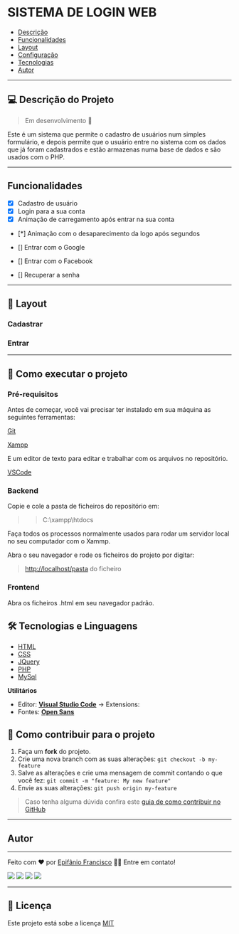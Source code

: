 # SISTEMA DE LOGIN WEB

* [Descrição](#descrição-do-projeto)
* [Funcionalidades](#funcionalidades)
* [Layout](#descrição-do-projeto)
* [Configuração](#como-executar-o-projeto)
* [Tecnologias](#tecnologias-e-linguagens)
* [Autor](#autor)

---

## 💻 Descrição do Projeto

> Em desenvolvimento 📢

Este é um sistema que permite o cadastro de usuários num simples formulário, e depois permite que o usuário entre no sistema com os dados que já foram cadastrados e estão armazenas numa base de dados e são usados com o PHP.

---

## Funcionalidades

* [x] Cadastro de usuário
* [x] Login para a sua conta
* [x] Animação de carregamento após entrar na sua conta
* [*] Animação com o desaparecimento da logo após segundos

* [] Entrar com o Google
* [] Entrar com o Facebook
* [] Recuperar a senha

---

## 🎨 Layout

### Cadastrar

### Entrar

---

## 🚀 Como executar o projeto

### Pré-requisitos

Antes de começar, você vai precisar ter instalado em sua máquina as seguintes ferramentas:

[Git](https://git-scm.com)

[Xampp](https://www.apachefriends.org/pt_br/download.html)

E um editor de texto para editar e trabalhar com os arquivos no repositório.

[VSCode](https://code.visualstudio.com/)

### Backend

Copie e cole a pasta de ficheiros do repositório em:

>> C:\xampp\htdocs

Faça todos os processos normalmente usados para rodar um servidor local no seu computador com o Xammp.

Abra o seu navegador e rode os ficheiros do projeto por digitar:

> <http://localhost/pasta> do ficheiro

### Frontend

Abra os ficheiros .html em seu navegador padrão.

## 🛠 Tecnologias e Linguagens

* [HTML](https://www.w3schools.com/html/)
* [CSS](https://www.w3schools.com/css/)
* [JQuery](https://jquery.com/)
* [PHP](https://www.php.net/)
* [MySql](https://www.mysql.com/)

**Utilitários**

* Editor:  **[Visual Studio Code](https://code.visualstudio.com/)**  → Extensions:  
* Fontes:  **[Open Sans](https://fonts.googleapis.com/css2?family=Open+Sans:ital,wght@0,300;0,400;0,500;0,600;0,700;0,800;1,300;1,400;1,500;1,600;1,700;1,800&display=swap)**

## 💪 Como contribuir para o projeto

1. Faça um **fork** do projeto.
2. Crie uma nova branch com as suas alterações: `git checkout -b my-feature`
3. Salve as alterações e crie uma mensagem de commit contando o que você fez: `git commit -m "feature: My new feature"`
4. Envie as suas alterações: `git push origin my-feature`

> Caso tenha alguma dúvida confira este [guia de como contribuir no GitHub](./CONTRIBUTING.md)

---

## Autor

---
Feito com ❤️ por [Epifânio Francisco](https://github.com/epifaniofrancisco) 👋🏽 Entre em contato!

<div>
  <a href="https://www.facebook.com/ACEDE-105470194242383" target="_blank"><img src="https://img.shields.io/badge/Facebook-1877F2?style=for-the-badge&logo=facebook&logoColor=white" target="_blank"></a>
  <a href="https://instagram.com/epifanio_francisco29" target="_blank"><img src="https://img.shields.io/badge/-Instagram-%23E4405F?style=for-the-badge&logo=instagram&logoColor=white" target="_blank"></a>
  <a href = "mailto:epifaniofrancisco03@gmail.com"><img src="https://img.shields.io/badge/Gmail-D14836?style=for-the-badge&logo=gmail&logoColor=white" target="_blank"></a>
  <a href="https://www.linkedin.com/in/epif%C3%A2nio-francisco-3a44741ba/" target="_blank"><img src="https://img.shields.io/badge/-LinkedIn-%230077B5?style=for-the-badge&logo=linkedin&logoColor=white" target="_blank"></a>

---

## 📝 Licença

Este projeto está sobe a licença [MIT](./LICENSE)
